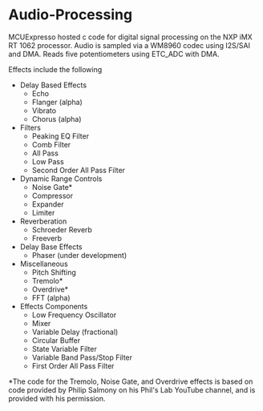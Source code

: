 # Audio-Processing
MCUExpresso hosted c code for digital signal processing on the NXP iMX RT 1062 processor.  Audio is sampled via a WM8960 codec using I2S/SAI and DMA. Reads five potentiometers using ETC_ADC with DMA.

Effects include the following
- Delay Based Effects
    - Echo
    - Flanger (alpha)
    - Vibrato
    - Chorus (alpha)
- Filters
    - Peaking EQ Filter
    - Comb Filter
    - All Pass
    - Low Pass
    - Second Order All Pass Filter
- Dynamic Range Controls
    - Noise Gate*
    - Compressor
    - Expander
    - Limiter
- Reverberation
    - Schroeder Reverb
    - Freeverb
- Delay Base Effects
    - Phaser (under development)
- Miscellaneous
    - Pitch Shifting
    - Tremolo*
    - Overdrive*
    - FFT (alpha)
- Effects Components
    - Low Frequency Oscillator
    - Mixer
    - Variable Delay (fractional)
    - Circular Buffer
    - State Variable Filter
    - Variable Band Pass/Stop Filter
    - First Order All Pass Filter
    

*The code for the Tremolo, Noise Gate, and Overdrive effects is based on code provided by 
Philip Salmony on his Phil's Lab YouTube channel, and is provided with his permission.


